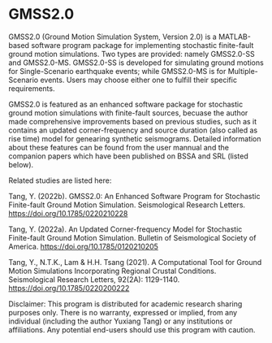 # GMSS2.0

GMSS2.0 (Ground Motion Simulation System, Version 2.0) is a MATLAB-based software program package for implementing stochastic finite-fault ground motion simulations.
Two types are provided: namely GMSS2.0-SS and GMSS2.0-MS. GMSS2.0-SS is developed for simulating ground motions for Single-Scenario earthquake events; while GMSS2.0-MS is for Multiple-Scenario events. Users may choose either one to fulfill their specific requirements.

GMSS2.0 is featured as an enhanced software package for stochastic ground motion simulations with finite-fault sources, becuase the author made comprehensive improvements based on previous studies, such as it contains an updated corner-frequency and source duration (also called as rise time) model for genearing synthetic seismograms. Detailed information about these features can be found from the user mannual and the companion papers which have been published on BSSA and SRL (listed below).

Related studies are listed here:

Tang, Y. (2022b). GMSS2.0: An Enhanced Software Program for Stochastic Finite-fault Ground Motion Simulation. Seismological Research Letters. https://doi.org/10.1785/0220210228

Tang, Y. (2022a). An Updated Corner-frequency Model for Stochastic Finite-fault Ground Motion Simulation. Bulletin of Seismological Society of America.  https://doi.org/10.1785/0120210205

Tang, Y., N.T.K., Lam & H.H. Tsang (2021). A Computational Tool for Ground Motion Simulations Incorporating Regional Crustal Conditions. Seismological Research Letters, 92(2A): 1129-1140.  https://doi.org/10.1785/0220200222

Disclaimer: This program is distributed for academic research sharing purposes only. There is no warranty, expressed or implied, from any individual (including the author Yuxiang Tang) or any institutions or affiliations. Any potential end-users should use this program with caution.
